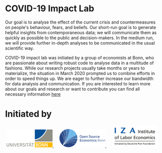 # COVID-19 Impact Lab


Our goal is to analyse the effect of the current crisis and countermeasures on people's
behaviour, fears, and beliefs. Our short-run goal is to generate helpful insights from
contemporaneous data; we will communicate them as quickly as possible to the public and
decision-makers. In the medium run, we will provide further in-depth analyses to be
communicated in the usual scientific way.

COVID-19 impact lab was initiated by a group of economists at Bonn, who are passionate
about writing robust code to analyse data in a multitude of fashions. While our research
projects usually take months or years to materialize, the situation in March 2020
prompted us to combine efforts in order to speed things up. We are eager to further
increase our bandwidth for data analysis and communication. If you are interested to
learn more about our goals and research or want to contribute you can find all necessary
information [here](https://covid-19-impact-lab.readthedocs.io)


# Initiated by

<p align="center">

  <a href="https://www.econ.uni-bonn.de">
     <img src="docs/source/_static/images/uni_bonn_logo.png" width="150"
     alt="Universität Bonn">
  </a>
  &emsp;

  <a href="https://github.com/OpenSourceEconomics">
     <img src="docs/source/_static/images/ose_logo.jpg" width="150"
     alt="Open Source Economics">
  </a>
  &emsp;

  <a href="https://www.iza.org">
     <img src="docs/source/_static/images/iza_logo.jpg" width="150" alt="IZA">
  </a>
  &emsp;

</p>
